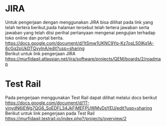 # JIRA
Untuk pengerjaan dengan menggunakan JIRA bisa dilihat pada link yang telah tertera berikut,pada halaman tersebut telah tertera jawaban serta jawaban yang telah diisi perihal pertanyaan mengenai pengujian terhadap toko online dan portal berita.
https://docs.google.com/document/d/1tSmw1UKNC9Yq-Kz7osL50IKq1A-6cGq2pUkDTQyylnA/edit?usp=sharing <br>
Berikut untuk link pengerjaan JIRA <br>
https://murfidaqil.atlassian.net/jira/software/projects/QEM/boards/2/roadmap

# Test Rail
Pada pengerjaan menggunakan Test Rail dapat dilihat melalui docs berikut <br>
https://docs.google.com/document/d/1T-yinydN6iEWg7QG6_SoEDFL34JkFjMEFPUWMyDsYEU/edit?usp=sharing 
Berikut untuk link pengerjaan pada Test Rail<br>
https://murfidaqil.testrail.io/index.php?/projects/overview/2
